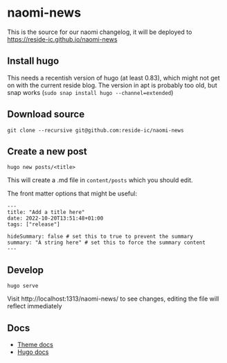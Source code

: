 # naomi-news

This is the source for our naomi changelog, it will be deployed to https://reside-ic.github.io/naomi-news

## Install hugo

This needs a recentish version of hugo (at least 0.83), which might not get on with the current reside blog. The version in apt is probably too old, but snap works (`sudo snap install hugo --channel=extended`)

## Download source

```
git clone --recursive git@github.com:reside-ic/naomi-news
```

## Create a new post

```
hugo new posts/<title>
```

This will create a .md file in `content/posts` which you should edit.

The front matter options that might be useful:

```
---
title: "Add a title here"
date: 2022-10-20T13:51:48+01:00
tags: ["release"]

hideSummary: false # set this to true to prevent the summary
summary: "A string here" # set this to force the summary content
---
```

## Develop

```
hugo serve
```

Visit http://localhost:1313/naomi-news/ to see changes, editing the file will reflect immediately

## Docs

* [Theme docs](https://github.com/adityatelange/hugo-PaperMod)
* [Hugo docs](https://gohugo.io/documentation/)
